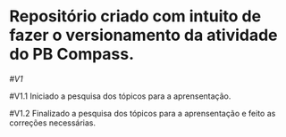 # Repositório criado com intuito de fazer o versionamento da atividade do PB Compass.

_#V1_

#V1.1
Iniciado a pesquisa dos tópicos para a aprensentação.

#V1.2
Finalizado a pesquisa dos tópicos para a aprensentação e feito as correções necessárias.
